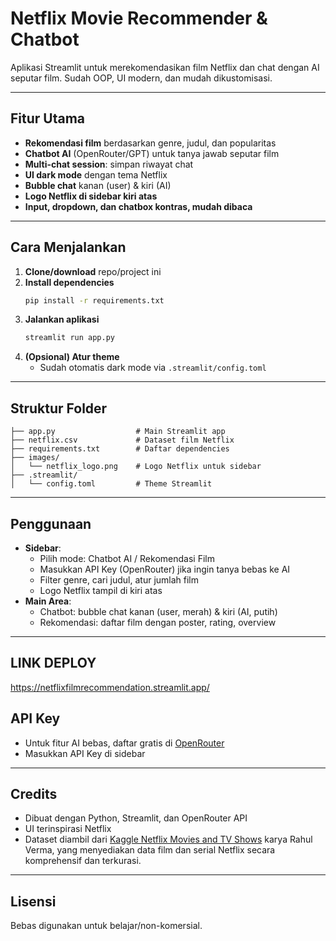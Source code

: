 # Netflix Movie Recommender & Chatbot

Aplikasi Streamlit untuk merekomendasikan film Netflix dan chat dengan AI seputar film. Sudah OOP, UI modern, dan mudah dikustomisasi.

---

## Fitur Utama
- **Rekomendasi film** berdasarkan genre, judul, dan popularitas
- **Chatbot AI** (OpenRouter/GPT) untuk tanya jawab seputar film
- **Multi-chat session**: simpan riwayat chat
- **UI dark mode** dengan tema Netflix
- **Bubble chat** kanan (user) & kiri (AI)
- **Logo Netflix di sidebar kiri atas**
- **Input, dropdown, dan chatbox kontras, mudah dibaca**

---

## Cara Menjalankan
1. **Clone/download** repo/project ini
2. **Install dependencies**
   ```bash
   pip install -r requirements.txt
   ```
3. **Jalankan aplikasi**
   ```bash
   streamlit run app.py
   ```
4. **(Opsional) Atur theme**
   - Sudah otomatis dark mode via `.streamlit/config.toml`

---

## Struktur Folder
```
├── app.py                  # Main Streamlit app
├── netflix.csv             # Dataset film Netflix
├── requirements.txt        # Daftar dependencies
├── images/
│   └── netflix_logo.png    # Logo Netflix untuk sidebar
├── .streamlit/
│   └── config.toml         # Theme Streamlit
```

---

## Penggunaan
- **Sidebar**:
  - Pilih mode: Chatbot AI / Rekomendasi Film
  - Masukkan API Key (OpenRouter) jika ingin tanya bebas ke AI
  - Filter genre, cari judul, atur jumlah film
  - Logo Netflix tampil di kiri atas
- **Main Area**:
  - Chatbot: bubble chat kanan (user, merah) & kiri (AI, putih)
  - Rekomendasi: daftar film dengan poster, rating, overview

---

## LINK DEPLOY
https://netflixfilmrecommendation.streamlit.app/

## API Key
- Untuk fitur AI bebas, daftar gratis di [OpenRouter](https://openrouter.ai/)
- Masukkan API Key di sidebar

---


## Credits
- Dibuat dengan Python, Streamlit, dan OpenRouter API
- UI terinspirasi Netflix
- Dataset diambil dari [Kaggle Netflix Movies and TV Shows](https://www.kaggle.com/datasets/rahulverma07/netflix-movie-dataset) karya Rahul Verma, yang menyediakan data film dan serial Netflix secara komprehensif dan terkurasi.

---

## Lisensi
Bebas digunakan untuk belajar/non-komersial.
